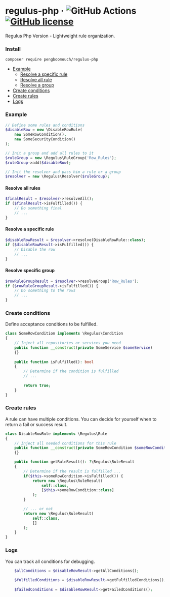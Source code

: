# regulus-php &middot; ![GitHub Actions](https://github.com/pengboomouch/regulus-php/actions/workflows/php.yml/badge.svg?event=push) [![GitHub license](https://img.shields.io/badge/license-MIT-blue.svg)](https://github.com/pengboomouch/regulus-php/LICENSE)

Regulus Php Version - Lightweight rule organization.

### Install
```
composer require pengboomouch/regulus-php
```
- [Example](#example)
    - [Resolve a specific rule](#resolve-a-specific-rule)
    - [Resolve all rule](#resolve-all-rules)
    - [Resolve a group](#resolve-specific-group)
- [Create conditions](#create-conditions)
- [Create rules](#create-rules)
- [Logs](#logs)

### Example
```php
// Define some rules and conditions
$disableRow = new \DisableRowRule(
    new SomeRowCondition(),
    new SomeSecurityCondition()
);

// Init a group and add all rules to it
$ruleGroup = new \Regulus\RuleGroup('Row_Rules');
$ruleGroup->add($disableRow);

// Init the resolver and pass him a rule or a group
$resolver = new \Regulus\Resolver($ruleGroup);
```
#### Resolve all rules
```php
$finalResult = $resolver->resolveAll();
if ($finalResult->isFulfilled()) {
    // Do something final
    // ...
}
```

#### Resolve a specific rule
```php
$disableRowResult = $resolver->resolve(DisableRowRule::class);
if ($disableRowResult->isFulfilled()) {
    // Disable the row
    // ...
}
```

#### Resolve specific group
```php
$rowRuleGroupResult = $resolver->resolveGroup('Row_Rules');
if ($rowRuleGroupResult->isFulfilled()) {
    // Do something to the rows
    // ...
}
```

### Create conditions
Define acceptance conditions to be fulfilled.
```php
class SomeRowCondition implements \Regulus\Condition
{
    // Inject all repositories or services you need
    public function __construct(private SomeService $someService)
    {}
    
    public function isFulfilled(): bool
    {
        // Determine if the condition is fulfilled
        // ...
        
        return true;
    }
}
```

### Create rules
A rule can have multiple conditions. You can decide for yourself when to return a fail or success result.
```php
class DisableRowRule implements \Regulus\Rule
{
    // Inject all needed conditions for this rule
    public function __construct(private SomeRowCondition $someRowCondition)
    {}

    public function getRuleResult(): ?\Regulus\RuleResult
    {
        // Determine if the result is fulfilled ...
        if($this->someRowCondition->isFulfilled()) {
            return new \Regulus\RuleResult(
                self::class,
                [$this->someRowCondition::class]
            );
        }

        // ... or not
        return new \Regulus\RuleResult(
            self::class,
            []
        );
    }
}
```
### Logs
You can track all conditions for debugging.

```php
    $allConditions = $disableRowResult->getAllConditions();
    
    $fulfilledConditions = $disableRowResult->getFulfilledConditions();
    
    $failedConditions = $disableRowResult->getFailedConditions();
```